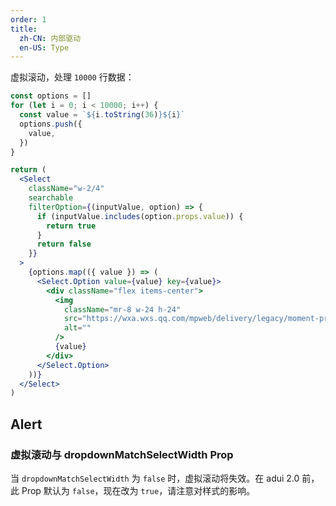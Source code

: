 ```yaml
---
order: 1
title:
  zh-CN: 内部驱动
  en-US: Type
---
```


虚拟滚动，处理 `10000` 行数据：

```jsx
const options = []
for (let i = 0; i < 10000; i++) {
  const value = `${i.toString(36)}${i}`
  options.push({
    value,
  })
}

return (
  <Select
    className="w-2/4"
    searchable
    filterOption={(inputValue, option) => {
      if (inputValue.includes(option.props.value)) {
        return true
      }
      return false
    }}
  >
    {options.map(({ value }) => (
      <Select.Option value={value} key={value}>
        <div className="flex items-center">
          <img
            className="mr-8 w-24 h-24"
            src="https://wxa.wxs.qq.com/mpweb/delivery/legacy/moment-preview/placeholder/vid.png"
            alt=""
          />
          {value}
        </div>
      </Select.Option>
    ))}
  </Select>
)
```

## Alert

### 虚拟滚动与 dropdownMatchSelectWidth Prop

当 `dropdownMatchSelectWidth` 为 `false` 时，虚拟滚动将失效。在 adui 2.0 前，此 Prop 默认为 `false`，现在改为 `true`，请注意对样式的影响。
